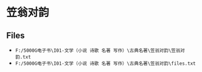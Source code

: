 # 笠翁对韵

## Files

- `F:/5000G电子书\I01-文学（小说 诗歌 名著 写作）\古典名著\笠翁对韵\笠翁对韵.txt`
- `F:/5000G电子书\I01-文学（小说 诗歌 名著 写作）\古典名著\笠翁对韵\files.txt`
